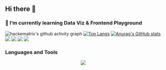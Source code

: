 ## Hi there 👋 
### 🌱 I’m currently learning  Data Viz & Frontend Playground
![hackematrix's github activity graph](https://github-readme-activity-graph.vercel.app/graph?username=Linear-optimize&bg_color=1a1b26&color=c0caf5&line=bb9af7&point=7dc4e4&area=true)
[![Top Langs](https://github-readme-stats.vercel.app/api/top-langs/?username=Linear-optimize&layout=compact&theme=dark&hide=javascript,html,css)](https://github.com/anuraghazra/github-readme-stats)
[![Anurag's GitHub stats](https://github-readme-stats.vercel.app/api?username=Linear-optimize&theme=dark&count_private=true&include_all_commits=true&show_icons=true)](https://github.com/anuraghazra/github-readme-stats) 
<br>
<img src="https://img.shields.io/badge/-Python-3776AB?style=flat-square&logo=python&logoColor=white" /> 
<img src="https://img.shields.io/badge/-TypeScript-3178C6?style=flat-square&logo=typescript&logoColor=white" />
<img src="https://img.shields.io/badge/-Rust-CC6600?style=flat-square&logo=rust&logoColor=white" />
<img src="https://img.shields.io/badge/-Mathematica-FF0000?style=flat-square&logo=wolframmathematica&logoColor=white" />

### Languages and Tools  

<p align="center">
  <a href="https://skillicons.dev">
    <img src="https://skillicons.dev/icons?i=python,react,nodejs,typescript,rust" />
  </a>
</p>
